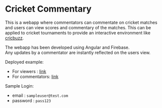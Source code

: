 # Cricket Commentary

This is a webapp where commentators can commentate on cricket matches and users can view scores and commentary of the matches. This can be applied to cricket tournaments to provide an interactive environment like [cricbuzz](http://www.cricbuzz.com).

The webapp has been developed using Angular and Firebase.<br>
Any updates by a commentator are instantly reflected on the users view.

Deployed example: 
- For viewers : [link](https://commentary-staging.firebaseapp.com/)
- For commentators: [link](https://commentary-staging.firebaseapp.com/commentary)

Sample Login:
- email : `sampleuser@test.com`
- password : `pass123`